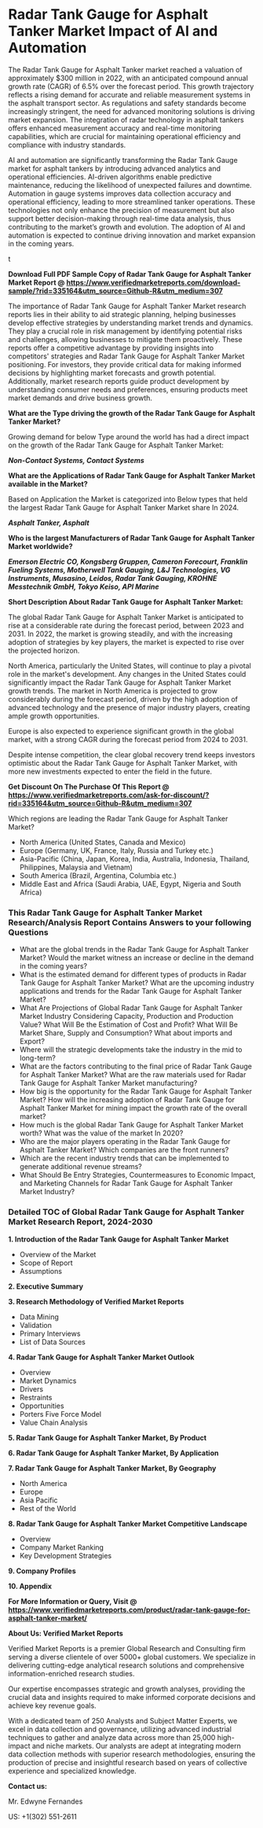 <meta name="title" content="Global Radar Tank Gauge for Asphalt Tanker Market Impact of AI and Automation"><meta name="description" content="The Radar Tank Gauge for Asphalt Tanker market reached a valuation of approximately $300 million in 2022, with an anticipated compound annual growth rate (CAGR) of 6.5"><meta name="title" content="Radar Tank Gauge for Asphalt Tanker Market Size, Share, Scope, Trends, Growth, Opportunities, Analysis, Forecast"><h1>Radar Tank Gauge for Asphalt Tanker Market Impact of AI and Automation</h1><p>The Radar Tank Gauge for Asphalt Tanker market reached a valuation of approximately $300 million in 2022, with an anticipated compound annual growth rate (CAGR) of 6.5% over the forecast period. This growth trajectory reflects a rising demand for accurate and reliable measurement systems in the asphalt transport sector. As regulations and safety standards become increasingly stringent, the need for advanced monitoring solutions is driving market expansion. The integration of radar technology in asphalt tankers offers enhanced measurement accuracy and real-time monitoring capabilities, which are crucial for maintaining operational efficiency and compliance with industry standards.</p><p>AI and automation are significantly transforming the Radar Tank Gauge market for asphalt tankers by introducing advanced analytics and operational efficiencies. AI-driven algorithms enable predictive maintenance, reducing the likelihood of unexpected failures and downtime. Automation in gauge systems improves data collection accuracy and operational efficiency, leading to more streamlined tanker operations. These technologies not only enhance the precision of measurement but also support better decision-making through real-time data analysis, thus contributing to the market’s growth and evolution. The adoption of AI and automation is expected to continue driving innovation and market expansion in the coming years.</p>t</p><p id="" class=""><strong>Download Full PDF Sample Copy of Radar Tank Gauge for Asphalt Tanker Market Report @ <a href="https://www.verifiedmarketreports.com/download-sample/?rid=335164&utm_source=Github-R&utm_medium=307" target="_blank">https://www.verifiedmarketreports.com/download-sample/?rid=335164&utm_source=Github-R&utm_medium=307</a></strong></p><p>The importance of&nbsp;Radar Tank Gauge for Asphalt Tanker Market research reports lies in their ability to aid strategic planning, helping businesses develop effective strategies by understanding market trends and dynamics. They play a crucial role in risk management by identifying potential risks and challenges, allowing businesses to mitigate them proactively. These reports offer a competitive advantage by providing insights into competitors' strategies and Radar Tank Gauge for Asphalt Tanker Market positioning. For investors, they provide critical data for making informed decisions by highlighting market forecasts and growth potential. Additionally, market research reports guide product development by understanding consumer needs and preferences, ensuring products meet market demands and drive business growth.</p><p><strong>What are the&nbsp;Type driving the growth of the Radar Tank Gauge for Asphalt Tanker Market?</strong></p><p id="" class="">Growing demand for below Type around the world has had a direct impact on the growth of the Radar Tank Gauge for Asphalt Tanker Market:</p><em><strong>Non-Contact Systems, Contact Systems</strong></em></p><strong>What are the&nbsp;Applications&nbsp;of Radar Tank Gauge for Asphalt Tanker Market available in the Market?</strong></p><p id="" class="">Based on Application the Market is categorized into Below types that held the largest Radar Tank Gauge for Asphalt Tanker Market share In 2024.</p><em><strong>Asphalt Tanker, Asphalt</strong></em></p><strong>Who is the largest Manufacturers of Radar Tank Gauge for Asphalt Tanker Market worldwide?</strong></p><p><em><strong>Emerson Electric CO, Kongsberg Gruppen, Cameron Forecourt, Franklin Fueling Systems, Motherwell Tank Gauging, L&J Technologies, VG Instruments, Musasino, Leidos, Radar Tank Gauging, KROHNE Messtechnik GmbH, Tokyo Keiso, API Marine</strong></em></p><p id="" class=""><strong>Short Description About Radar Tank Gauge for Asphalt Tanker Market:</strong></p><p>The global Radar Tank Gauge for Asphalt Tanker Market is anticipated to rise at a considerable rate during the forecast period, between 2023 and 2031. In 2022, the market is growing steadily, and with the increasing adoption of strategies by key players, the market is expected to rise over the projected horizon.</p><p>North America, particularly the United States, will continue to play a pivotal role in the market's development. Any changes in the United States could significantly impact the Radar Tank Gauge for Asphalt Tanker Market growth trends. The market in North America is projected to grow considerably during the forecast period, driven by the high adoption of advanced technology and the presence of major industry players, creating ample growth opportunities.</p><p>Europe is also expected to experience significant growth in the global market, with a strong CAGR during the forecast period from 2024 to 2031.</p><p>Despite intense competition, the clear global recovery trend keeps investors optimistic about the Radar Tank Gauge for Asphalt Tanker Market, with more new investments expected to enter the field in the future.</p><p id="" class=""><strong>Get Discount On The Purchase Of This Report @ <a href="https://www.verifiedmarketreports.com/ask-for-discount/?rid=335164&utm_source=Github-R&utm_medium=307" target="_blank">https://www.verifiedmarketreports.com/ask-for-discount/?rid=335164&utm_source=Github-R&utm_medium=307</a></strong></p>Which regions are leading the Radar Tank Gauge for Asphalt Tanker Market?</p><ul><li>North America (United States, Canada and Mexico)</li><li>Europe (Germany, UK, France, Italy, Russia and Turkey etc.)</li><li>Asia-Pacific (China, Japan, Korea, India, Australia, Indonesia, Thailand, Philippines, Malaysia and Vietnam)</li><li>South America (Brazil, Argentina, Columbia etc.)</li><li>Middle East and Africa (Saudi Arabia, UAE, Egypt, Nigeria and South Africa)</li></ul><h3 id="" class="">This Radar Tank Gauge for Asphalt Tanker Market Research/Analysis Report Contains Answers to your following Questions</h3><ul><li>What are the global trends in the Radar Tank Gauge for Asphalt Tanker Market? Would the market witness an increase or decline in the demand in the coming years?</li><li>What is the estimated demand for different types of products in Radar Tank Gauge for Asphalt Tanker Market? What are the upcoming industry applications and trends for the Radar Tank Gauge for Asphalt Tanker Market?</li><li>What Are Projections of Global Radar Tank Gauge for Asphalt Tanker Market Industry Considering Capacity, Production and Production Value? What Will Be the Estimation of Cost and Profit? What Will Be Market Share, Supply and Consumption? What about imports and Export?</li><li>Where will the strategic developments take the industry in the mid to long-term?</li><li>What are the factors contributing to the final price of Radar Tank Gauge for Asphalt Tanker Market? What are the raw materials used for Radar Tank Gauge for Asphalt Tanker Market manufacturing?</li><li>How big is the opportunity for the Radar Tank Gauge for Asphalt Tanker Market? How will the increasing adoption of Radar Tank Gauge for Asphalt Tanker Market for mining impact the growth rate of the overall market?</li><li>How much is the global Radar Tank Gauge for Asphalt Tanker Market worth? What was the value of the market In 2020?</li><li>Who are the major players operating in the Radar Tank Gauge for Asphalt Tanker Market? Which companies are the front runners?</li><li>Which are the recent industry trends that can be implemented to generate additional revenue streams?</li><li>What Should Be Entry Strategies, Countermeasures to Economic Impact, and Marketing Channels for Radar Tank Gauge for Asphalt Tanker Market Industry?</li></ul><h3 id="" class="">Detailed TOC of Global Radar Tank Gauge for Asphalt Tanker Market Research Report, 2024-2030</h3><p id="" class=""><strong>1. Introduction of the Radar Tank Gauge for Asphalt Tanker Market</strong></p><ul><li>Overview of the Market</li><li>Scope of Report</li><li>Assumptions</li></ul><p id="" class=""><strong>2. Executive Summary</strong></p><p id="" class=""><strong>3. Research Methodology of Verified Market Reports</strong></p><ul><li>Data Mining</li><li>Validation</li><li>Primary Interviews</li><li>List of Data Sources</li></ul><p id="" class=""><strong>4. Radar Tank Gauge for Asphalt Tanker Market Outlook</strong></p><ul><li>Overview</li><li>Market Dynamics</li><li>Drivers</li><li>Restraints</li><li>Opportunities</li><li>Porters Five Force Model</li><li>Value Chain Analysis</li></ul><p id="" class=""><strong>5. Radar Tank Gauge for Asphalt Tanker Market, By Product</strong></p><p id="" class=""><strong>6. Radar Tank Gauge for Asphalt Tanker Market, By Application</strong></p><p id="" class=""><strong>7. Radar Tank Gauge for Asphalt Tanker Market, By Geography</strong></p><ul><li>North America</li><li>Europe</li><li>Asia Pacific</li><li>Rest of the World</li></ul><p id="" class=""><strong>8. Radar Tank Gauge for Asphalt Tanker Market Competitive Landscape</strong></p><ul><li>Overview</li><li>Company Market Ranking</li><li>Key Development Strategies</li></ul><p id="" class=""><strong>9. Company Profiles</strong></p><p id="" class=""><strong>10. Appendix</strong></p><p id="" class=""><strong>For More Information or Query, Visit @ <a href="https://www.verifiedmarketreports.com/product/radar-tank-gauge-for-asphalt-tanker-market/" target="_blank">https://www.verifiedmarketreports.com/product/radar-tank-gauge-for-asphalt-tanker-market/</a></strong></p><p id="" class=""><strong>About Us: Verified Market Reports</strong></p><p id="" class="">Verified Market Reports is a premier Global Research and Consulting firm serving a diverse clientele of over 5000+ global customers. We specialize in delivering cutting-edge analytical research solutions and comprehensive information-enriched research studies.</p><p id="" class="">Our expertise encompasses strategic and growth analyses, providing the crucial data and insights required to make informed corporate decisions and achieve key revenue goals.</p><p id="" class="">With a dedicated team of 250 Analysts and Subject Matter Experts, we excel in data collection and governance, utilizing advanced industrial techniques to gather and analyze data across more than 25,000 high-impact and niche markets. Our analysts are adept at integrating modern data collection methods with superior research methodologies, ensuring the production of precise and insightful research based on years of collective experience and specialized knowledge.</p><p id="" class=""><strong>Contact us:</strong></p><p id="" class="">Mr. Edwyne Fernandes</p><p id="" class="">US: +1(302) 551-2611</p>